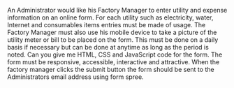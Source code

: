 An Administrator would  like  his Factory Manager  to enter utility and expense  information on an online form. For each utility such as electricity, water, Internet and consumables items  entries must be made of usage. The Factory Manager must also use his mobile device to take a picture of the utility meter or bill to be placed on the form. This must be done on a daily basis if necessary but can be done at anytime as long as the period is noted. Can you give me HTML, CSS and JavaScript code for the form. The form must be responsive, accessible, interactive and attractive. When the factory manager clicks the submit button the form should be sent to the Administrators email address using form spree.

